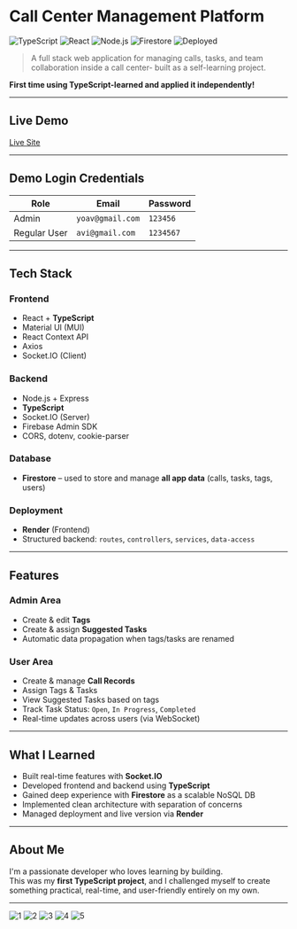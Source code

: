 #  Call Center Management Platform

![TypeScript](https://img.shields.io/badge/code-TypeScript-blue?logo=typescript)
![React](https://img.shields.io/badge/frontend-React-%2361DAFB?logo=react)
![Node.js](https://img.shields.io/badge/backend-Node.js-green?logo=node.js)
![Firestore](https://img.shields.io/badge/database-Firestore-orange?logo=firebase)
![Deployed](https://img.shields.io/badge/status-Deployed-brightgreen)

> A full stack web application for managing calls, tasks, and team collaboration inside a call center- built as a self-learning project.

 **First time using TypeScript-learned and applied it independently!**

---

##  Live Demo

 [Live Site](https://call-center-project-frontend.onrender.com)  

---

##  Demo Login Credentials

| Role           | Email              | Password  |
|----------------|--------------------|-----------|
|  Admin       | `yoav@gmail.com`    | `123456`  |
|  Regular User | `avi@gmail.com`     | `1234567` |

---

##  Tech Stack

###  Frontend
- React + **TypeScript**
- Material UI (MUI)
- React Context API
- Axios
- Socket.IO (Client)

###  Backend
- Node.js + Express
- **TypeScript**
- Socket.IO (Server)
- Firebase Admin SDK
- CORS, dotenv, cookie-parser

###  Database
- **Firestore** – used to store and manage **all app data** (calls, tasks, tags, users)

###  Deployment
- **Render** (Frontend)
- Structured backend: `routes`, `controllers`, `services`, `data-access`

---

##  Features

###  Admin Area
- Create & edit **Tags**
- Create & assign **Suggested Tasks**
- Automatic data propagation when tags/tasks are renamed

###  User Area
- Create & manage **Call Records**
- Assign Tags & Tasks
- View Suggested Tasks based on tags
- Track Task Status: `Open`, `In Progress`, `Completed`
- Real-time updates across users (via WebSocket)

---

##  What I Learned

- Built real-time features with **Socket.IO**  
- Developed frontend and backend using **TypeScript**  
- Gained deep experience with **Firestore** as a scalable NoSQL DB  
- Implemented clean architecture with separation of concerns  
- Managed deployment and live version via **Render**

---

##  About Me

I'm a passionate developer who loves learning by building.  
This was my **first TypeScript project**, and I challenged myself to create something practical, real-time, and user-friendly entirely on my own.

---

![1](https://github.com/user-attachments/assets/b59aae58-bdb8-4a95-aac6-a6a6ddf908a1)
![2](https://github.com/user-attachments/assets/45502923-351e-4ed5-b39c-acca7f141af6)
![3](https://github.com/user-attachments/assets/3b729c50-61bb-4945-9974-67f733aa37ba)
![4](https://github.com/user-attachments/assets/4d91a110-0ea5-49c9-9026-a741ffc39a73)
![5](https://github.com/user-attachments/assets/97352576-0a61-4395-9aa1-cad6779494d3)
